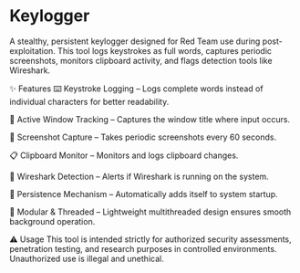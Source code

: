 # Keylogger
A stealthy, persistent keylogger designed for Red Team use during post-exploitation. This tool logs keystrokes as full words, captures periodic screenshots, monitors clipboard activity, and flags detection tools like Wireshark.

✨ Features
⌨️ Keystroke Logging – Logs complete words instead of individual characters for better readability.

📌 Active Window Tracking – Captures the window title where input occurs.

📸 Screenshot Capture – Takes periodic screenshots every 60 seconds.

📋 Clipboard Monitor – Monitors and logs clipboard changes.

🚨 Wireshark Detection – Alerts if Wireshark is running on the system.

🔁 Persistence Mechanism – Automatically adds itself to system startup.

🧩 Modular & Threaded – Lightweight multithreaded design ensures smooth background operation.

⚠️ Usage
This tool is intended strictly for authorized security assessments, penetration testing, and research purposes in controlled environments. Unauthorized use is illegal and unethical.
